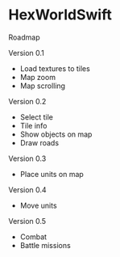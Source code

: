 # HexWorldSwift
Roadmap

Version 0.1
 - Load textures to tiles
 - Map zoom
 - Map scrolling

Version 0.2
 - Select tile
 - Tile info
 - Show objects on map
 - Draw roads
 
Version 0.3
 - Place units on map

Version 0.4
 - Move units

Version 0.5
 - Combat
 - Battle missions 
